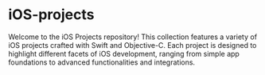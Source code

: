 # iOS-projects
Welcome to the iOS Projects repository! This collection features a variety of iOS projects crafted with Swift and Objective-C. Each project is designed to highlight different facets of iOS development, ranging from simple app foundations to advanced functionalities and integrations. 
